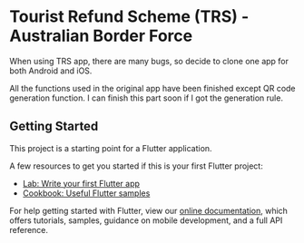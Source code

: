 # Tourist Refund Scheme (TRS) - Australian Border Force

When using TRS app, there are many bugs, so decide to clone one app for both Android and iOS.

All the functions used in the original app have been finished except QR code generation function. I can finish this part soon if I got the generation rule.

## Getting Started

This project is a starting point for a Flutter application.

A few resources to get you started if this is your first Flutter project:

- [Lab: Write your first Flutter app](https://flutter.dev/docs/get-started/codelab)
- [Cookbook: Useful Flutter samples](https://flutter.dev/docs/cookbook)

For help getting started with Flutter, view our 
[online documentation](https://flutter.dev/docs), which offers tutorials, 
samples, guidance on mobile development, and a full API reference.
